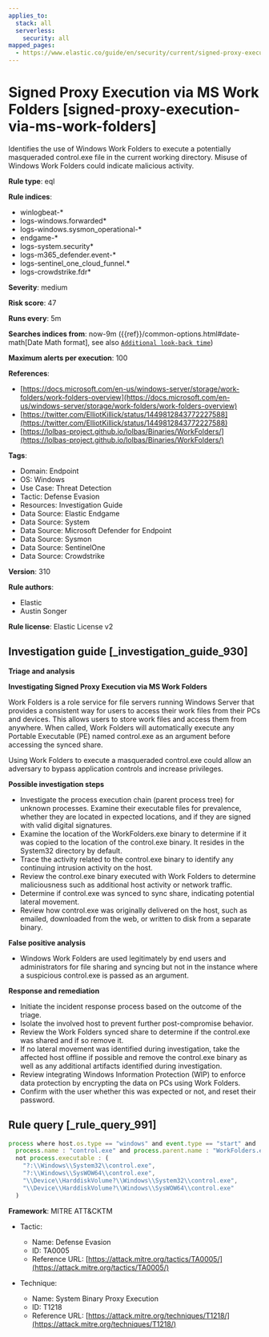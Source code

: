 ```yaml
---
applies_to:
  stack: all
  serverless:
    security: all
mapped_pages:
  - https://www.elastic.co/guide/en/security/current/signed-proxy-execution-via-ms-work-folders.html
---
```


# Signed Proxy Execution via MS Work Folders [signed-proxy-execution-via-ms-work-folders]

Identifies the use of Windows Work Folders to execute a potentially masqueraded control.exe file in the current working directory. Misuse of Windows Work Folders could indicate malicious activity.

**Rule type**: eql

**Rule indices**:

* winlogbeat-*
* logs-windows.forwarded*
* logs-windows.sysmon_operational-*
* endgame-*
* logs-system.security*
* logs-m365_defender.event-*
* logs-sentinel_one_cloud_funnel.*
* logs-crowdstrike.fdr*

**Severity**: medium

**Risk score**: 47

**Runs every**: 5m

**Searches indices from**: now-9m ({{ref}}/common-options.html#date-math[Date Math format], see also [`Additional look-back time`](docs-content://solutions/security/detect-and-alert/create-detection-rule.md#rule-schedule))

**Maximum alerts per execution**: 100

**References**:

* [https://docs.microsoft.com/en-us/windows-server/storage/work-folders/work-folders-overview](https://docs.microsoft.com/en-us/windows-server/storage/work-folders/work-folders-overview)
* [https://twitter.com/ElliotKillick/status/1449812843772227588](https://twitter.com/ElliotKillick/status/1449812843772227588)
* [https://lolbas-project.github.io/lolbas/Binaries/WorkFolders/](https://lolbas-project.github.io/lolbas/Binaries/WorkFolders/)

**Tags**:

* Domain: Endpoint
* OS: Windows
* Use Case: Threat Detection
* Tactic: Defense Evasion
* Resources: Investigation Guide
* Data Source: Elastic Endgame
* Data Source: System
* Data Source: Microsoft Defender for Endpoint
* Data Source: Sysmon
* Data Source: SentinelOne
* Data Source: Crowdstrike

**Version**: 310

**Rule authors**:

* Elastic
* Austin Songer

**Rule license**: Elastic License v2

## Investigation guide [_investigation_guide_930]

**Triage and analysis**

**Investigating Signed Proxy Execution via MS Work Folders**

Work Folders is a role service for file servers running Windows Server that provides a consistent way for users to access their work files from their PCs and devices. This allows users to store work files and access them from anywhere. When called, Work Folders will automatically execute any Portable Executable (PE) named control.exe as an argument before accessing the synced share.

Using Work Folders to execute a masqueraded control.exe could allow an adversary to bypass application controls and increase privileges.

**Possible investigation steps**

* Investigate the process execution chain (parent process tree) for unknown processes. Examine their executable files for prevalence, whether they are located in expected locations, and if they are signed with valid digital signatures.
* Examine the location of the WorkFolders.exe binary to determine if it was copied to the location of the control.exe binary. It resides in the System32 directory by default.
* Trace the activity related to the control.exe binary to identify any continuing intrusion activity on the host.
* Review the control.exe binary executed with Work Folders to determine maliciousness such as additional host activity or network traffic.
* Determine if control.exe was synced to sync share, indicating potential lateral movement.
* Review how control.exe was originally delivered on the host, such as emailed, downloaded from the web, or written to disk from a separate binary.

**False positive analysis**

* Windows Work Folders are used legitimately by end users and administrators for file sharing and syncing but not in the instance where a suspicious control.exe is passed as an argument.

**Response and remediation**

* Initiate the incident response process based on the outcome of the triage.
* Isolate the involved host to prevent further post-compromise behavior.
* Review the Work Folders synced share to determine if the control.exe was shared and if so remove it.
* If no lateral movement was identified during investigation, take the affected host offline if possible and remove the control.exe binary as well as any additional artifacts identified during investigation.
* Review integrating Windows Information Protection (WIP) to enforce data protection by encrypting the data on PCs using Work Folders.
* Confirm with the user whether this was expected or not, and reset their password.


## Rule query [_rule_query_991]

```js
process where host.os.type == "windows" and event.type == "start" and
  process.name : "control.exe" and process.parent.name : "WorkFolders.exe" and
  not process.executable : (
    "?:\\Windows\\System32\\control.exe",
    "?:\\Windows\\SysWOW64\\control.exe",
    "\\Device\\HarddiskVolume?\\Windows\\System32\\control.exe",
    "\\Device\\HarddiskVolume?\\Windows\\SysWOW64\\control.exe"
  )
```

**Framework**: MITRE ATT&CKTM

* Tactic:

    * Name: Defense Evasion
    * ID: TA0005
    * Reference URL: [https://attack.mitre.org/tactics/TA0005/](https://attack.mitre.org/tactics/TA0005/)

* Technique:

    * Name: System Binary Proxy Execution
    * ID: T1218
    * Reference URL: [https://attack.mitre.org/techniques/T1218/](https://attack.mitre.org/techniques/T1218/)




